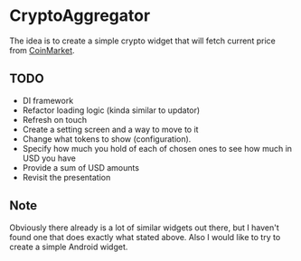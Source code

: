 # CryptoAggregator

The idea is to create a simple crypto widget that will fetch current price from 
[CoinMarket](https://coinmarketcap.com/). 

## TODO
* DI framework
* Refactor loading logic (kinda similar to updator)
* Refresh on touch
* Create a setting screen and a way to move to it
* Change what tokens to show (configuration).
* Specify how much you hold of each of chosen ones to see how much in USD you have
* Provide a sum of USD amounts
* Revisit the presentation

## Note
Obviously there already is a lot of similar widgets out there, but I haven't found one that does
exactly what stated above. Also I would like to try to create a simple Android widget.